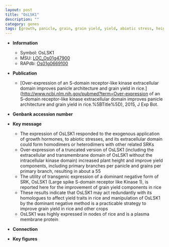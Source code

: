 ```yaml
---
layout: post
title: "OsLSK1"
description: ""
category: genes
tags: [growth, panicle, grain, grain yield, yield, abiotic stress, height, plasma membrane, plant height, biotic stress, Kinase]
---
```


* **Information**  
    + Symbol: OsLSK1  
    + MSU: [LOC_Os01g47900](http://rice.plantbiology.msu.edu/cgi-bin/ORF_infopage.cgi?orf=LOC_Os01g47900)  
    + RAPdb: [Os01g0669100](http://rapdb.dna.affrc.go.jp/viewer/gbrowse_details/irgsp1?name=Os01g0669100)  

* **Publication**  
    + [Over-expression of an S-domain receptor-like kinase extracellular domain improves panicle architecture and grain yield in rice.](http://www.ncbi.nlm.nih.gov/pubmed?term=Over-expression of an S-domain receptor-like kinase extracellular domain improves panicle architecture and grain yield in rice.%5BTitle%5D), 2015, J Exp Bot.

* **Genbank accession number**  

* **Key message**  
    + The expression of OsLSK1 responded to the exogenous application of growth hormones, to abiotic stresses, and its extracellular domain could form homodimers or heterodimers with other related SRKs
    + Over-expression of a truncated version of OsLSK1 (including the extracellular and transmembrane domain of OsLSK1 without the intracellular kinase domain) increased plant height and improve yield components, including primary branches per panicle and grains per primary branch, resulting in about a 55
    + The utility of transgenic expression of a dominant negative form of SRK, OsLSK1 (Large spike S-domain receptor like Kinase 1), is reported here for the improvement of grain yield components in rice
    + These results indicate that OsLSK1 may act redundantly with its homologues to affect yield traits in rice and manipulation of OsLSK1 by the dominant negative method is a practicable strategy to improve grain yield in rice and other crops
    + OsLSK1 was highly expressed in nodes of rice and is a plasma membrane protein

* **Connection**  

* **Key figures**  


